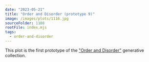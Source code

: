 ```yaml
---
date: "2023-05-21"
title: "Order and Disorder (prototype 9)"
image: /images/plots/1116.jpg
sourceFolder: 1108
rootFile: index.mjs
tags:
  - order-and-disorder
---
```


This plot is the first prototype of the ["Order and Disorder"](/plots/tags/order-and-disorder) generative collection.